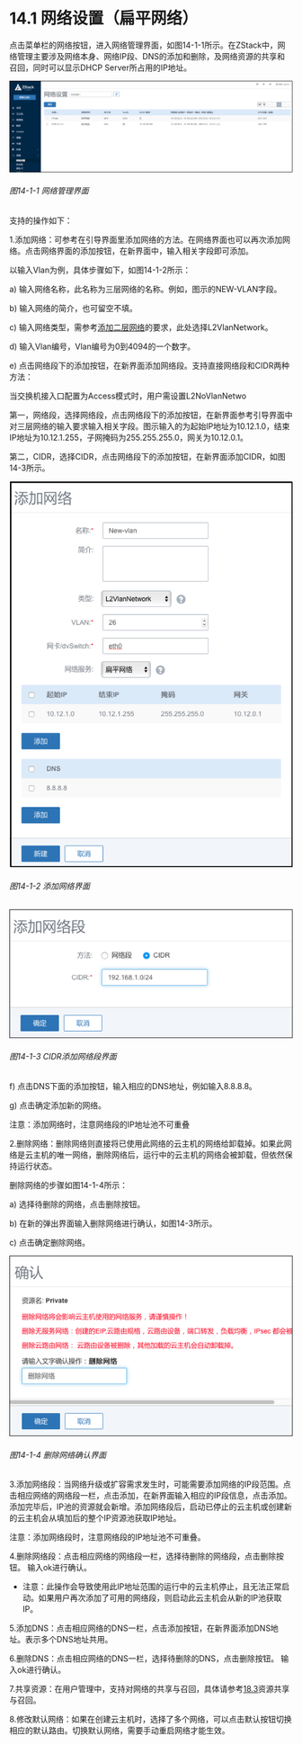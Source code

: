 # 14.1 网络设置（扁平网络）

点击菜单栏的网络按钮，进入网络管理界面，如图14-1-1所示。在ZStack中，网络管理主要涉及网络本身、网络IP段、DNS的添加和删除，及网络资源的共享和召回，同时可以显示DHCP Server所占用的IP地址。

![png](../images/14-1-1.png "图14-1-1  网络管理界面")
###### 图14-1-1  网络管理界面

支持的操作如下：

1.添加网络：可参考在引导界面里添加网络的方法。在网络界面也可以再次添加网络。点击网络界面的添加按钮，在新界面中，输入相关字段即可添加。

以输入Vlan为例，具体步骤如下，如图14-1-2所示：

a) 输入网络名称，此名称为三层网络的名称。例如，图示的NEW-VLAN字段。

b) 输入网络的简介，也可留空不填。

c) 输入网络类型，需参考[添加二层网络](/Wizard/l2.md)的要求，此处选择L2VlanNetwork。

d) 输入Vlan编号，Vlan编号为0到4094的一个数字。

e) 点击网络段下的添加按钮，在新界面添加网络段。支持直接网络段和CIDR两种方法：


当交换机接入口配置为Access模式时，用户需设置L2NoVlanNetwo

第一，网络段，选择网络段，点击网络段下的添加按钮，在新界面参考引导界面中对三层网络的输入要求输入相关字段。图示输入的为起始IP地址为10.12.1.0，结束IP地址为10.12.1.255，子网掩码为255.255.255.0，网关为10.12.0.1。

第二，CIDR，选择CIDR，点击网络段下的添加按钮，在新界面添加CIDR，如图14-3所示。

![png](../images/14-1-2.png "图14-1-2  添加网络界面")
###### 图14-1-2  添加网络界面

![png](../images/14-1-3.png "图14-1-3  CIDR添加网络段界面")
###### 图14-1-3  CIDR添加网络段界面

f) 点击DNS下面的添加按钮，输入相应的DNS地址，例如输入8.8.8.8。

g) 点击确定添加新的网络。

注意：添加网络时，注意网络段的IP地址池不可重叠

2.删除网络：删除网络则直接将已使用此网络的云主机的网络给卸载掉。如果此网络是云主机的唯一网络，删除网络后，运行中的云主机的网络会被卸载，但依然保持运行状态。

删除网络的步骤如图14-1-4所示：

a) 选择待删除的网络，点击删除按钮。

b) 在新的弹出界面输入删除网络进行确认，如图14-3所示。

c) 点击确定删除网络。

![png](../images/14-1-4.png "图14-1-4  删除网络确认界面")
###### 图14-1-4  删除网络确认界面

3.添加网络段：当网络升级或扩容需求发生时，可能需要添加网络的IP段范围。点击相应网络的网络段一栏，点击添加，在新界面输入相应的IP段信息，点击添加。添加完毕后，IP池的资源就会新增。添加网络段后，启动已停止的云主机或创建新的云主机会从填加后的整个IP资源池获取IP地址。

注意：添加网络段时，注意网络段的IP地址池不可重叠。

4.删除网络段：点击相应网络的网络段一栏，选择待删除的网络段，点击删除按钮。 输入ok进行确认。

* 注意：此操作会导致使用此IP地址范围的运行中的云主机停止，且无法正常启动。如果用户再次添加了可用的网络段，则启动此云主机会从新的IP池获取IP。

5.添加DNS：点击相应网络的DNS一栏，点击添加按钮，在新界面添加DNS地址。表示多个DNS地址共用。

6.删除DNS：点击相应网络的DNS一栏，选择待删除的DNS，点击删除按钮。 输入ok进行确认。

7.共享资源：在用户管理中，支持对网络的共享与召回，具体请参考[18.3](/User-MN/sharing-cancel.md)资源共享与召回。

8.修改默认网络：如果在创建云主机时，选择了多个网络，可以点击默认按钮切换相应的默认路由。切换默认网络，需要手动重启网络才能生效。
